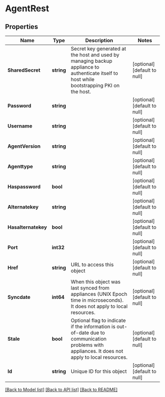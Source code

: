 # AgentRest

## Properties
Name | Type | Description | Notes
------------ | ------------- | ------------- | -------------
**SharedSecret** | **string** | Secret key generated at the host and used by managing backup appliance to authenticate itself to host while bootstrapping PKI on the host. | [optional] [default to null]
**Password** | **string** |  | [optional] [default to null]
**Username** | **string** |  | [optional] [default to null]
**AgentVersion** | **string** |  | [optional] [default to null]
**Agenttype** | **string** |  | [optional] [default to null]
**Haspassword** | **bool** |  | [optional] [default to null]
**Alternatekey** | **string** |  | [optional] [default to null]
**Hasalternatekey** | **bool** |  | [optional] [default to null]
**Port** | **int32** |  | [optional] [default to null]
**Href** | **string** | URL to access this object | [optional] [default to null]
**Syncdate** | **int64** | When this object was last synced from appliances (UNIX Epoch time in microseconds). It does not apply to local resources. | [optional] [default to null]
**Stale** | **bool** | Optional flag to indicate if the information is out-of-date due to communication problems with appliances. It does not apply to local resources. | [optional] [default to null]
**Id** | **string** | Unique ID for this object | [optional] [default to null]

[[Back to Model list]](../README.md#documentation-for-models) [[Back to API list]](../README.md#documentation-for-api-endpoints) [[Back to README]](../README.md)

